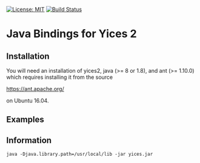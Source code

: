 [![License: MIT](https://img.shields.io/badge/License-MIT-yellow.svg)](https://opensource.org/licenses/MIT)
[![Build Status](https://api.travis-ci.com/SRI-CSL/yices2_java_bindings.svg?branch=master)](https://travis-ci.com/github/SRI-CSL/yices2_java_bindings)

#  Java Bindings for Yices 2

## Installation

You will need an installation of yices2, java (>= 8 or 1.8), and ant (>= 1.10.0) which requires
installing it from the source

https://ant.apache.org/

on Ubuntu 16.04.


## Examples


## Information


```
java -Djava.library.path=/usr/local/lib -jar yices.jar
```
